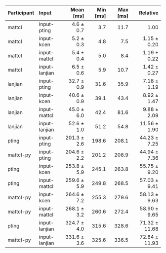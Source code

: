 | Participant | Input | Mean [ms] | Min [ms] | Max [ms] | Relative |
|:---|:---|---:|---:|---:|---:|
| mattcl | input-pting | 4.6 ± 0.7 | 3.7 | 11.7 | 1.00 |
| mattcl | input-kcen | 5.2 ± 0.3 | 4.8 | 7.5 | 1.15 ± 0.20 |
| mattcl | input-mattcl | 5.4 ± 0.4 | 5.0 | 8.4 | 1.19 ± 0.22 |
| mattcl | input-lanjian | 6.5 ± 0.6 | 5.9 | 10.7 | 1.42 ± 0.27 |
| lanjian | input-pting | 32.7 ± 0.9 | 31.6 | 35.9 | 7.18 ± 1.19 |
| lanjian | input-kcen | 40.6 ± 0.9 | 39.1 | 43.4 | 8.92 ± 1.47 |
| lanjian | input-mattcl | 45.0 ± 6.0 | 42.4 | 81.6 | 9.88 ± 2.09 |
| lanjian | input-lanjian | 52.6 ± 1.0 | 51.2 | 54.8 | 11.56 ± 1.90 |
| pting | input-pting | 201.3 ± 2.6 | 198.6 | 208.1 | 44.23 ± 7.25 |
| mattcl-py | input-pting | 204.6 ± 2.2 | 201.2 | 208.9 | 44.94 ± 7.36 |
| pting | input-kcen | 253.8 ± 5.9 | 245.1 | 263.8 | 55.75 ± 9.20 |
| pting | input-mattcl | 259.6 ± 5.9 | 249.8 | 268.5 | 57.03 ± 9.41 |
| mattcl-py | input-kcen | 264.6 ± 7.2 | 255.3 | 279.6 | 58.13 ± 9.63 |
| mattcl-py | input-mattcl | 268.1 ± 3.2 | 260.6 | 272.4 | 58.90 ± 9.65 |
| pting | input-lanjian | 324.7 ± 4.0 | 315.6 | 328.6 | 71.32 ± 11.68 |
| mattcl-py | input-lanjian | 331.6 ± 3.6 | 325.6 | 336.5 | 72.84 ± 11.93 |
